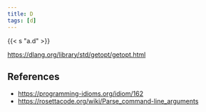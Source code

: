 ```yaml
---
title: D
tags: [d]
---
```


{{< s "a.d" >}}

<https://dlang.org/library/std/getopt/getopt.html>

## References

- <https://programming-idioms.org/idiom/162>
- <https://rosettacode.org/wiki/Parse_command-line_arguments>
